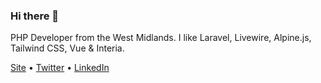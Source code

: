### Hi there 👋

PHP Developer from the West Midlands. I like Laravel, Livewire, Alpine.js, Tailwind CSS, Vue & Interia.

[Site](https://pownall.dev) • [Twitter](https://twitter.com/leepownall) • [LinkedIn](https://www.linkedin.com/in/lee-pownall)
